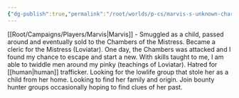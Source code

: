 ```yaml
---
{"dg-publish":true,"permalink":"/root/worlds/p-cs/marvis-s-unknown-char/"}
---
```


[[Root/Campaigns/Players/Marvis\|Marvis]] - Smuggled as a child, passed around and eventually sold to the Chambers of the Mistress. Became a cleric for the Mistress (Loviatar).
One day, the Chambers was attacked and I found my chance to escape and start a new. With skills taught to me, I am able to twiddle men around my pinky (teachings of Loviatar).
Hatred for [[human\|human]] trafficker. Looking for the lowlife group that stole her as a child from her home. Looking to find her family and origin. Join bounty hunter groups occasionally hoping to find clues of her past.